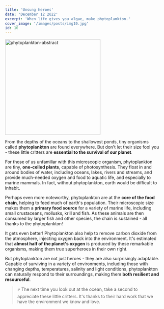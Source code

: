 ```yaml
---
title: 'Unsung heroes'
date: 'December 12 2022'
excerpt: 'When life gives you algae, make phytoplankton.'
cover_image: '/images/posts/img10.jpg'
id: 10
---
```


<img src='/images/posts/img10.jpg' width='310' alt='phytoplankton-abstract' />

From the depths of the oceans to the shallowest ponds, tiny organisms called **phytoplankton** are found everywhere. But don't let their size fool you - these little critters are **essential to the survival of our planet**.

For those of us unfamiliar with this microscopic organism, phytoplankton are tiny, **one-celled plants**, capable of photosynthesis. They float in and around bodies of water, including oceans, lakes, rivers and streams, and provide much-needed oxygen and food to aquatic life, and especially to marine mammals. In fact, without phytoplankton, earth would be difficult to inhabit.

Perhaps even more noteworthy, phytoplankton are at the **core of the food chain**, helping to feed much of earth's population. Their microscopic size makes them a **primary food source** for a variety of marine life, including small crustaceans, mollusks, krill and fish. As these animals are then consumed by larger fish and other species, the chain is sustained - all thanks to the phytoplankton!

It gets even better! Phytoplankton also help to remove carbon dioxide from the atmosphere, injecting oxygen back into the environment. It's estimated that **almost half of the planet's oxygen** is produced by these remarkable organisms, making them true superheroes in their own right.

But phytoplankton are not just heroes - they are also surprisingly adaptable. Capable of surviving in a variety of environments, including those with changing depths, temperatures, salinity and light conditions, phytoplankton can naturally respond to their surroundings, making them **both resilient and resourceful**.

> ⚡ The next time you look out at the ocean, take a second to appreciate these little critters. It's thanks to their hard work that we have the environment we know and love.
